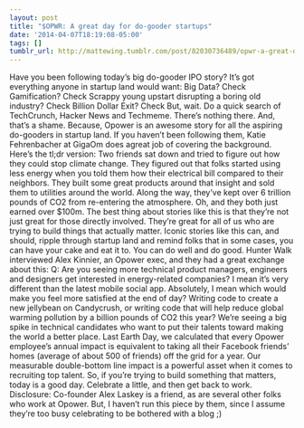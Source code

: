 ```yaml
---
layout: post
title: "$OPWR: A great day for do-gooder startups"
date: '2014-04-07T18:19:08-05:00'
tags: []
tumblr_url: http://mattewing.tumblr.com/post/82030736489/opwr-a-great-day-for-do-gooder-startups
---
```

Have you been following today’s big do-gooder IPO story? It’s got everything anyone in startup land would want:
Big Data? Check
Gamification? Check
Scrappy young upstart disrupting a boring old industry? Check
Billion Dollar Exit? Check
But, wait. Do a quick search of TechCrunch, Hacker News and Techmeme. There’s nothing there.
And, that’s a shame. Because, Opower is an awesome story for all the aspiring do-gooders in startup land.
If you haven’t been following them, Katie Fehrenbacher at GigaOm does agreat job of covering the background.
Here’s the tl;dr version: Two friends sat down and tried to figure out how they could stop climate change. They figured out that folks started using less energy when you told them how their electrical bill compared to their neighbors. They built some great products around that insight and sold them to utilities around the world. Along the way, they’ve kept over 6 trillion pounds of CO2 from re-entering the atmosphere. Oh, and they both just earned over $100m.
The best thing about stories like this is that they’re not just great for those directly involved. They’re great for all of us who are trying to build things that actually matter. Iconic stories like this can, and should, ripple through startup land and remind folks that in some cases, you can have your cake and eat it to. You can do well and do good.
Hunter Walk interviewed Alex Kinnier, an Opower exec, and they had a great exchange about this:
Q: Are you seeing more technical product managers, engineers and designers get interested in energy-related companies? I mean it’s very different than the latest mobile social app.
Absolutely, I mean which would make you feel more satisfied at the end of day? Writing code to create a new jellybean on Candycrush, or writing code that will help reduce global warming pollution by a billion pounds of CO2 this year? We’re seeing a big spike in technical candidates who want to put their talents toward making the world a better place. Last Earth Day, we calculated that every Opower employee’s annual impact is equivalent to taking all their Facebook friends’ homes (average of about 500 of friends) off the grid for a year. Our measurable double-bottom line impact is a powerful asset when it comes to recruiting top talent.
So, if you’re trying to build something that matters, today is a good day. Celebrate a little, and then get back to work.
Disclosure: Co-founder Alex Laskey is a friend, as are several other folks who work at Opower. But, I haven’t run this piece by them, since I assume they’re too busy celebrating to be bothered with a blog ;)
